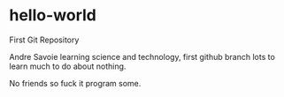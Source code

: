 # hello-world

First Git Repository

Andre Savoie learning science and technology, first github branch lots to learn much to do about nothing.

No friends so fuck it program some.
